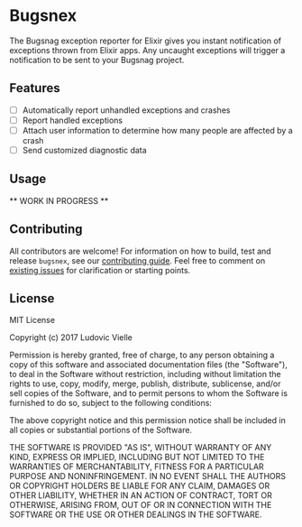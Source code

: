 # Bugsnex

The Bugsnag exception reporter for Elixir gives you instant notification of exceptions thrown from Elixir apps. Any uncaught exceptions will trigger a notification to be sent to your Bugsnag project.

## Features

 - [ ] Automatically report unhandled exceptions and crashes
 - [ ] Report handled exceptions
 - [ ] Attach user information to determine how many people are affected by a crash
 - [ ] Send customized diagnostic data

## Usage

** WORK IN PROGRESS **

## Contributing

All contributors are welcome! For information on how to build, test and release `bugsnex`, see our [contributing guide](https://github.com/Lukkor/bugsnex/blob/master/CONTRIBUTING.md). Feel free to comment on [existing issues](https://github.com/Lukkor/bugsnex/issues) for clarification or starting points.

## License

MIT License

Copyright (c) 2017 Ludovic Vielle

Permission is hereby granted, free of charge, to any person obtaining a copy
of this software and associated documentation files (the "Software"), to deal
in the Software without restriction, including without limitation the rights
to use, copy, modify, merge, publish, distribute, sublicense, and/or sell
copies of the Software, and to permit persons to whom the Software is
furnished to do so, subject to the following conditions:

The above copyright notice and this permission notice shall be included in all
copies or substantial portions of the Software.

THE SOFTWARE IS PROVIDED "AS IS", WITHOUT WARRANTY OF ANY KIND, EXPRESS OR
IMPLIED, INCLUDING BUT NOT LIMITED TO THE WARRANTIES OF MERCHANTABILITY,
FITNESS FOR A PARTICULAR PURPOSE AND NONINFRINGEMENT. IN NO EVENT SHALL THE
AUTHORS OR COPYRIGHT HOLDERS BE LIABLE FOR ANY CLAIM, DAMAGES OR OTHER
LIABILITY, WHETHER IN AN ACTION OF CONTRACT, TORT OR OTHERWISE, ARISING FROM,
OUT OF OR IN CONNECTION WITH THE SOFTWARE OR THE USE OR OTHER DEALINGS IN THE
SOFTWARE.
